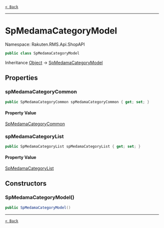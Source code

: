 [`< Back`](./)

---

# SpMedamaCategoryModel

Namespace: Rakuten.RMS.Api.ShopAPI

```csharp
public class SpMedamaCategoryModel
```

Inheritance [Object](https://docs.microsoft.com/en-us/dotnet/api/system.object) → [SpMedamaCategoryModel](./rakuten.rms.api.shopapi.spmedamacategorymodel)

## Properties

### **spMedamaCategoryCommon**

```csharp
public SpMedamaCategoryCommon spMedamaCategoryCommon { get; set; }
```

#### Property Value

[SpMedamaCategoryCommon](./rakuten.rms.api.shopapi.spmedamacategorycommon)<br>

### **spMedamaCategoryList**

```csharp
public SpMedamaCategoryList spMedamaCategoryList { get; set; }
```

#### Property Value

[SpMedamaCategoryList](./rakuten.rms.api.shopapi.spmedamacategorylist)<br>

## Constructors

### **SpMedamaCategoryModel()**

```csharp
public SpMedamaCategoryModel()
```

---

[`< Back`](./)
